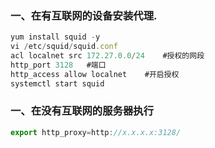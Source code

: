 ### 一、在有互联网的设备安装代理.
```javascript
yum install squid -y
vi /etc/squid/squid.conf
acl localnet src 172.27.0.0/24    #授权的网段
http_port 3128   #端口
http_access allow localnet    #开启授权
systemctl start squid
```

### 一、在没有互联网的服务器执行
```javascript
export http_proxy=http://x.x.x.x:3128/
```
